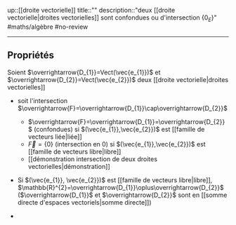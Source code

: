 up::[[droite vectorielle]]
title::""
description::"deux [[droite vectorielle|droites vectorielles]] sont confondues ou d'intersection $\{ 0_{E} \}$"
#maths/algèbre #no-review 

----


## Propriétés
Soient $\overrightarrow{D_{1}}=Vect(\vec{e_{1}})$ et $\overrightarrow{D_{2}}=Vect(\vec{e_{2}})$ deux [[droite vectorielle|droites vectorielles]]

 - soit l'intersection $\overrightarrow{F}=\overrightarrow{D_{1}}\cap\overrightarrow{D_{2}}$ 
     - $\overrightarrow{F}=\overrightarrow{D_{1}}=\overrightarrow{D_{2}}$ (confondues) si $(\vec{e_{1}},\vec{e_{2}})$ est [[famille de vecteurs liée|liée]]
     - $\overrightarrow{F}=\left\{ 0 \right\}$ (intersection en $0$) si $(\vec{e_{1}},\vec{e_{2}})$ est [[famille de vecteurs libre|libre]]
     - [[démonstration intersection de deux droites vectorielles|démonstration]]

 - Si $(\vec{e_{1}}, \vec{e_{2}})$ est [[famille de vecteurs libre|libre]], $\mathbb{R}^{2}=\overrightarrow{D_{1}}\oplus\overrightarrow{D_{2}}$ ($\overrightarrow{D_{1}}$ et $\overrightarrow{D_{2}}$ sont en [[somme directe d'espaces vectoriels|somme directe]])
 - 

